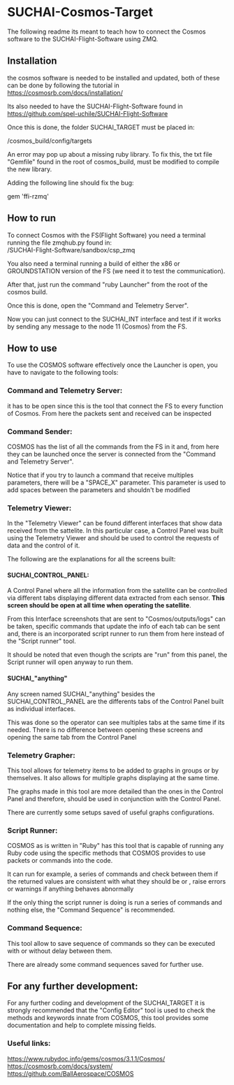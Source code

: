 # SUCHAI-Cosmos-Target
The following readme its meant to teach how to 
connect the Cosmos software to the SUCHAI-Flight-Software using ZMQ.

## Installation

the cosmos software is needed to be installed and updated, both of these can be done by following the tutorial in 
https://cosmosrb.com/docs/installation/

Its also needed to have the SUCHAI-Flight-Software found in
https://github.com/spel-uchile/SUCHAI-Flight-Software


Once this is done, the folder SUCHAI_TARGET must be placed in:

/cosmos_build/config/targets

An error may pop up about a missing ruby library. To fix this,
 the txt file "Gemfile" found in the root of cosmos_build, must be modified to compile the new library.

Adding the following line should fix the bug:

gem 'ffi-rzmq'


## How to run

To connect Cosmos with the FS(Flight Software) you need a terminal running the file
zmqhub.py found in:<br> /SUCHAI-Flight-Software/sandbox/csp_zmq

You also need a terminal running a build of either the x86 or GROUNDSTATION 
version of the FS (we need it to test the communication).

After that, just run the command "ruby Launcher" from the root of the cosmos build.

Once this is done, open the "Command and Telemetry Server".

Now you can just connect to the SUCHAI_INT interface and test if it works by sending
any message to the node 11 (Cosmos) from the FS.

## How to use

To use the COSMOS software effectively once the Launcher is open, you have to navigate to the following tools:

### Command and Telemetry Server: 

it has to be open since this is the tool that connect the FS to every function of Cosmos. From here the packets sent and received can be inspected

### Command Sender:

COSMOS has the list of all the commands from the FS in it and, from here they can be launched once the server is connected from the "Command and Telemetry Server".

Notice that if you try to launch a command that receive multiples parameters, there will be a "SPACE_X" parameter. This parameter is used to add spaces between the parameters and shouldn't be modified

### Telemetry Viewer:

In the "Telemetry Viewer" can be found different interfaces that show data received from the sattelite. In this particular case, a Control Panel was built using the Telemetry Viewer and should be used to control the requests of data and the control of it.

The following are the explanations for all the screens built:

#### SUCHAI_CONTROL_PANEL:

A Control Panel where all the information from the satellite can be controlled via different tabs displaying different data extracted from each sensor. <b>This screen should be open at all time when operating the satellite</b>.

From this Interface screenshots that are sent to "Cosmos/outputs/logs" can be taken, specific commands that update the info of each tab can be sent and, there is an incorporated script runner to run them from here instead of the "Script runner" tool.

It should be noted that even though the scripts are "run" from this panel, the Script runner will open anyway to run them.

#### SUCHAI_"anything"

Any screen named SUCHAI_"anything" besides the SUCHAI_CONTROL_PANEL are the differents tabs of the Control Panel built as individual interfaces.

This was done so the operator can see multiples tabs at the same time if its needed. There is no difference between opening these screens and opening the same tab from the Control Panel

### Telemetry Grapher:

This tool allows for telemetry items to be added to graphs in groups or by themselves. It also allows for multiple graphs displaying at the same time.

The graphs made in this tool are more detailed than the ones in the Control Panel and therefore, should be used in conjunction with the Control Panel.

There are currently some setups saved of useful graphs configurations.

### Script Runner:

COSMOS as is written in "Ruby" has this tool that is capable of running any Ruby code using the specific methods that COSMOS provides to use packets or commands into the code.

It can run for example, a series of commands and check between them if the returned values are consistent with what they should be or , raise errors or warnings if anything behaves abnormally

If the only thing the script runner is doing is run a series of commands and nothing else, the "Command Sequence" is recommended. 

### Command Sequence:

This tool allow to save sequence of commands so they can be executed with or without delay between them.

There are already some command sequences saved for further use.

## For any further development:

For any further coding and development of the SUCHAI_TARGET it is strongly recommended that the "Config Editor" tool is used to check the methods and keywords innate from COSMOS, this tool provides some documentation and help to complete missing fields.

### Useful links:

https://www.rubydoc.info/gems/cosmos/3.1.1/Cosmos/
<br>
https://cosmosrb.com/docs/system/
<br>
https://github.com/BallAerospace/COSMOS


